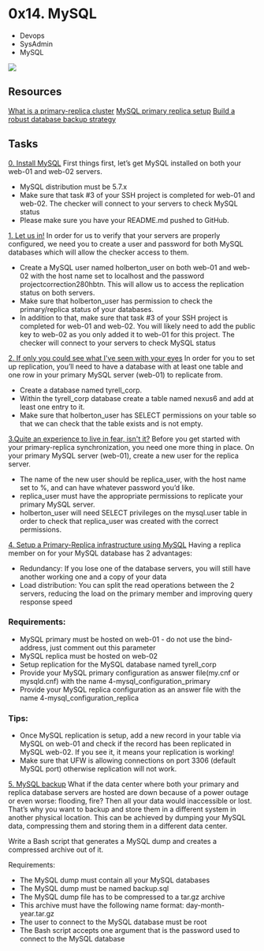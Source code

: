 # 0x14. MySQL
+ Devops
+ SysAdmin
+ MySQL



<img src="https://s3.amazonaws.com/intranet-projects-files/holbertonschool-sysadmin_devops/280/KkrkDHT.png"/>

## Resources
[What is a primary-replica cluster](https://www.digitalocean.com/community/tutorials/how-to-choose-a-redundancy-plan-to-ensure-high-availability#sql-replication)
[MySQL primary replica setup](https://www.digitalocean.com/community/tutorials/how-to-set-up-replication-in-mysql)
[Build a robust database backup strategy](https://www.databasejournal.com/ms-sql/developing-a-sql-server-backup-strategy/)

## Tasks

[0. Install MySQL](0x14-mysql)
First things first, let’s get MySQL installed on both your web-01 and web-02 servers.

+ MySQL distribution must be 5.7.x
+ Make sure that task #3 of your SSH project is completed for web-01 and web-02. The checker will connect to your servers to check MySQL status
+ Please make sure you have your README.md pushed to GitHub.

[1. Let us in!](0x14-mysql)
In order for us to verify that your servers are properly configured, we need you to create a user and password for both MySQL databases which will allow the checker access to them.

+ Create a MySQL user named holberton_user on both web-01 and web-02 with the host name set to localhost and the password projectcorrection280hbtn. This will allow us to access the replication status on both servers.
+ Make sure that holberton_user has permission to check the primary/replica status of your databases.
+ In addition to that, make sure that task #3 of your SSH project is completed for web-01 and web-02. You will likely need to add the public key to web-02 as you only added it to web-01 for this project. The checker will connect to your servers to check MySQL status

[2. If only you could see what I've seen with your eyes](0x14-mysql)
In order for you to set up replication, you’ll need to have a database with at least one table and one row in your primary MySQL server (web-01) to replicate from.

+ Create a database named tyrell_corp.
+ Within the tyrell_corp database create a table named nexus6 and add at least one entry to it.
+ Make sure that holberton_user has SELECT permissions on your table so that we can check that the table exists and is not empty.

[3.Quite an experience to live in fear, isn't it?](0x14-mysql)
Before you get started with your primary-replica synchronization, you need one more thing in place. On your primary MySQL server (web-01), create a new user for the replica server.

+ The name of the new user should be replica_user, with the host name set to %, and can have whatever password you’d like.
+ replica_user must have the appropriate permissions to replicate your primary MySQL server.
+ holberton_user will need SELECT privileges on the mysql.user table in order to check that replica_user was created with the correct permissions.

[4. Setup a Primary-Replica infrastructure using MySQL](0x14-mysql)
Having a replica member on for your MySQL database has 2 advantages:

+ Redundancy: If you lose one of the database servers, you will still have another working one and a copy of your data
+ Load distribution: You can split the read operations between the 2 servers, reducing the load on the primary member and improving query response speed
### Requirements:
+ MySQL primary must be hosted on web-01 - do not use the bind-address, just comment out this parameter
+ MySQL replica must be hosted on web-02
+ Setup replication for the MySQL database named tyrell_corp
+ Provide your MySQL primary configuration as answer file(my.cnf or mysqld.cnf) with the name 4-mysql_configuration_primary
+ Provide your MySQL replica configuration as an answer file with the name 4-mysql_configuration_replica

### Tips:
+ Once MySQL replication is setup, add a new record in your table via MySQL on web-01 and check if the record has been replicated in MySQL web-02. If you see it, it means your replication is working!
+ Make sure that UFW is allowing connections on port 3306 (default MySQL port) otherwise replication will not work.

[5. MySQL backup](5-mysql_backup)
What if the data center where both your primary and replica database servers are hosted are down because of a power outage or even worse: flooding, fire? Then all your data would inaccessible or lost. That’s why you want to backup and store them in a different system in another physical location. This can be achieved by dumping your MySQL data, compressing them and storing them in a different data center.

Write a Bash script that generates a MySQL dump and creates a compressed archive out of it.

Requirements:

+ The MySQL dump must contain all your MySQL databases
+ The MySQL dump must be named backup.sql
+ The MySQL dump file has to be compressed to a tar.gz archive
+ This archive must have the following name format: day-month-year.tar.gz
+ The user to connect to the MySQL database must be root
+ The Bash script accepts one argument that is the password used to connect to the MySQL database
